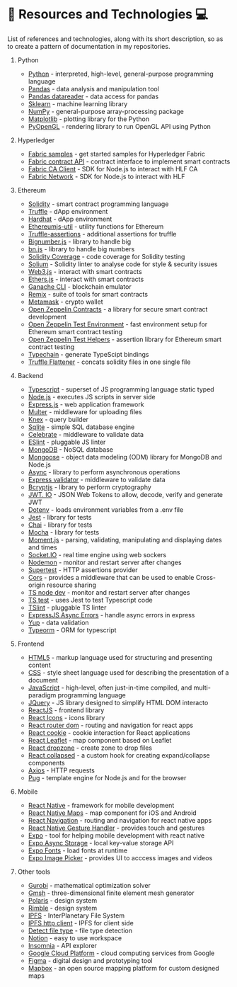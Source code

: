 # :book: Resources and Technologies :computer:

List of references and technologies, along with its short description, so as to create a pattern of documentation in my repositories.

1. Python

    - [Python](https://www.python.org/) - interpreted, high-level, general-purpose programming language
    - [Pandas](https://pandas.pydata.org/) - data analysis and manipulation tool
    - [Pandas datareader](https://pandas-datareader.readthedocs.io/en/latest/) - data access for pandas
    - [Sklearn](https://scikit-learn.org/stable/) - machine learning library
    - [NumPy](https://numpy.org/) - general-purpose array-processing package
    - [Matplotlib](https://matplotlib.org/) - plotting library for the Python
    - [PyOpenGL](http://pyopengl.sourceforge.net/) - rendering library to run OpenGL API using Python

2. Hyperledger

    - [Fabric samples](https://github.com/hyperledger/fabric-samples) - get started samples for Hyperledger Fabric
    - [Fabric contract API](https://www.npmjs.com/package/fabric-contract-api) - contract interface to implement smart contracts
    - [Fabric CA Client](https://www.npmjs.com/package/fabric-ca-client) - SDK for Node.js to interact with HLF CA
    - [Fabric Network](https://www.npmjs.com/package/fabric-network) - SDK for Node.js to interact with HLF

3. Ethereum

    - [Solidity](https://solidity.readthedocs.io/) - smart contract programming language
    - [Truffle](https://www.trufflesuite.com/) - dApp environment
    - [Hardhat](https://hardhat.org/) - dApp environment
    - [Ethereumjs-util](https://www.npmjs.com/package/ethereumjs-util) - utility functions for Ethereum
    - [Truffle-assertions](https://www.npmjs.com/package/truffle-assertions) - additional assertions for truffle
    - [Bignumber.js](https://www.npmjs.com/package/bignumber.js) - library to handle big
    - [bn.js](https://www.npmjs.com/package/bn.js) - library to handle big numbers
    - [Solidity Coverage](https://www.npmjs.com/package/solidity-coverage) - code coverage for Solidity testing
    - [Solium](https://www.npmjs.com/package/solium) - Solidity linter to analyse code for style & security issues
    - [Web3.js](https://web3js.readthedocs.io/) - interact with smart contracts
    - [Ethers.js](https://docs.ethers.io/) - interact with smart contracts
    - [Ganache CLI](https://github.com/trufflesuite/ganache-cli) - blockchain emulator
    - [Remix](https://remix.ethereum.org/) - suite of tools for smart contracts
    - [Metamask](https://metamask.io/) - crypto wallet
    - [Open Zeppelin Contracts](https://www.npmjs.com/package/@openzeppelin/contracts) - a library for secure smart contract development
    - [Open Zeppelin Test Environment](https://www.npmjs.com/package/@openzeppelin/test-environment) - fast environment setup for Ethereum smart contract testing
    - [Open Zeppelin Test Helpers](https://www.npmjs.com/package/@openzeppelin/test-helpers) - assertion library for Ethereum smart contract testing
    - [Typechain](https://www.npmjs.com/package/@typechain/hardhat) - generate TypeScipt bindings
    - [Truffle Flattener](https://www.npmjs.com/package/truffle-flattener) - concats solidity files in one single file

4. Backend

    - [Typescript](https://www.typescriptlang.org/) - superset of JS programming language static typed
    - [Node.js](https://nodejs.org/en/) - executes JS scripts in server side
    - [Express.js](http://expressjs.com/) - web application framework
    - [Multer](https://www.npmjs.com/package/multer) - middleware for uploading files
    - [Knex](http://knexjs.org/) - query builder
    - [Sqlite](https://www.sqlite.org/index.html) - simple SQL database engine
    - [Celebrate](https://github.com/arb/celebrate) - middleware to validate data
    - [ESlint](https://eslint.org/) - pluggable JS linter
    - [MongoDB](https://www.mongodb.com/) - NoSQL database
    - [Mongoose](https://mongoosejs.com/) - object data modeling (ODM) library for MongoDB and Node.js
    - [Async](https://caolan.github.io/async/v3/) - library to perform asynchronous operations
    - [Express validator](https://express-validator.github.io/docs/) - middleware to validate data
    - [Bcryptjs](https://www.npmjs.com/package/bcryptjs) - library to perform cryptography
    - [JWT. IO](https://jwt.io/) - JSON Web Tokens to allow, decode, verify and generate JWT
    - [Dotenv](https://www.npmjs.com/package/dotenv) - loads environment variables from a .env file
    - [Jest](https://jestjs.io/) - library for tests
    - [Chai](https://www.chaijs.com/) - library for tests
    - [Mocha](https://mochajs.org/) - library for tests
    - [Moment.js](https://momentjs.com/) - parsing, validating, manipulating and displaying dates and times
    - [Socket.IO](https://socket.io/) - real time engine using web sockers
    - [Nodemon](https://www.npmjs.com/package/nodemon) - monitor and restart server after changes
    - [Supertest](https://github.com/visionmedia/supertest) - HTTP assertions provider
    - [Cors](https://www.npmjs.com/package/cors) - provides a middleware that can be used to enable Cross-origin resource sharing
    - [TS node dev](https://www.npmjs.com/package/ts-node-dev) - monitor and restart server after changes
    - [TS test](https://www.npmjs.com/package/ts-jest) - uses Jest to test Typescript code
    - [TSlint](https://www.npmjs.com/package/tslint) - pluggable TS linter
    - [ExpressJS Async Errors](https://www.npmjs.com/package/express-async-errors) - handle async errors in express
    - [Yup](https://www.npmjs.com/package/yup) - data validation
    - [Typeorm](https://www.npmjs.com/package/typeorm) - ORM for typescript

5. Frontend

    - [HTML5](https://www.w3schools.com/html/html5_intro.asp) - markup language used for structuring and presenting content
    - [CSS](https://www.w3schools.com/css/) - style sheet language used for describing the presentation of a document
    - [JavaScript](https://www.w3schools.com/js/) - high-level, often just-in-time compiled, and multi-paradigm programming language
    - [JQuery](https://jquery.com/) - JS library designed to simplify HTML DOM interacto
    - [ReactJS](https://reactjs.org/) - frontend library
    - [React Icons](https://www.npmjs.com/package/react-icons) - icons library
    - [React router dom](https://www.npmjs.com/package/react-router-dom) - routing and navigation for react apps
    - [React cookie](https://www.npmjs.com/package/react-cookie) - cookie interaction for React applications
    - [React Leaflet](https://react-leaflet.js.org/) - map component based on Leaflet
    - [React dropzone](https://react-dropzone.js.org/) - create zone to drop files
    - [React collapsed](https://www.npmjs.com/package/react-collapsed) - a custom hook for creating expand/collapse components
    - [Axios](https://www.npmjs.com/package/axios) - HTTP requests
    - [Pug](https://pugjs.org/) - template engine for Node.js and for the browser


6. Mobile
    - [React Native](https://reactnative.dev/) - framework for mobile development
    - [React Native Maps](https://github.com/react-native-community/react-native-maps) - map component for iOS and Android
    - [React Navigation](https://reactnavigation.org/) - routing and navigation for react native apps
    - [React Native Gesture Handler](https://www.npmjs.com/package/react-native-gesture-handler) - provides touch and gestures
    - [Expo](https://expo.io/) - tool for helping mobile development with react native
    - [Expo Async Storage](https://docs.expo.io/versions/latest/sdk/async-storage/) - local key-value storage API
    - [Expo Fonts](https://www.npmjs.com/package/expo-font) - load fonts at runtime
    - [Expo Image Picker](https://www.npmjs.com/package/expo-image-picker) - provides UI to acccess images and videos

7. Other tools

    - [Gurobi](https://www.gurobi.com/documentation/9.0/quickstart_mac/py_python_interface.html) - mathematical optimization solver
    - [Gmsh](https://gmsh.info/) - three-dimensional finite element mesh generator
    - [Polaris](https://polaris.shopify.com/) - design system
    - [Rimble](https://rimble.consensys.design/) - design system
    - [IPFS](https://ipfs.io/) - InterPlanetary File System
    - [IPFS http client](https://www.npmjs.com/package/ipfs-http-client) - IPFS for client side
    - [Detect file type](https://www.npmjs.com/package/detect-file-type) - file type detection
    - [Notion](https://www.notion.so/) - easy to use workspace
    - [Insomnia](https://insomnia.rest/) - API explorer
    - [Google Cloud Platform](https://cloud.google.com/) - cloud computing services from Google
    - [Figma](https://www.figma.com/) - digital design and prototyping tool
    - [Mapbox](https://www.mapbox.com/) - an open source mapping platform for custom designed maps
